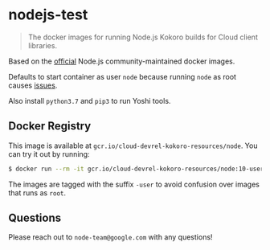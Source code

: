 # nodejs-test
> The docker images for running Node.js Kokoro builds for Cloud client libraries.

Based on the [official](https://hub.docker.com/_/node/) Node.js community-maintained docker images.

Defaults to start container as user `node` because running `node` as root causes [issues](http://syskall.com/dont-run-node-dot-js-as-root/).

Also install `python3.7` and `pip3` to run Yoshi tools.

## Docker Registry

This image is available at `gcr.io/cloud-devrel-kokoro-resources/node`.  You can try it out by running:

```sh
$ docker run --rm -it gcr.io/cloud-devrel-kokoro-resources/node:10-user
```

The images are tagged with the suffix `-user` to avoid confusion over images that runs as `root`.

## Questions

Please reach out to `node-team@google.com` with any questions!
